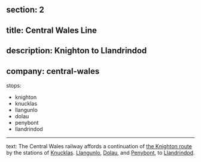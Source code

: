 section: 2
----
title: Central Wales Line
----
description: Knighton to Llandrindod
----
company: central-wales
----
stops:
- knighton
- knucklas
- llangunlo
- dolau
- penybont
- llandrindod
----
text: The Central Wales railway affords a continuation of [the Knighton route](/routes/craven-arms-to-knighton) by the stations of [Knucklas](/stations/knucklas). [Llangunlo](/stations/llangunlo), [Dolau](/stations/dolau), and [Penybont](/stations/penybont), to [Llandrindod](/stations/llandrindod).
